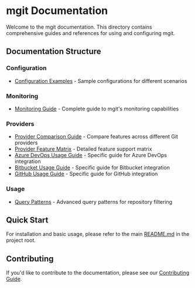# mgit Documentation

Welcome to the mgit documentation. This directory contains comprehensive guides and references for using and configuring mgit.

## Documentation Structure

### Configuration
- [Configuration Examples](configuration/mgit-configuration-examples.md) - Sample configurations for different scenarios

### Monitoring
- [Monitoring Guide](monitoring/README.md) - Complete guide to mgit's monitoring capabilities

### Providers
- [Provider Comparison Guide](providers/provider-comparison-guide.md) - Compare features across different Git providers
- [Provider Feature Matrix](providers/provider-feature-matrix.md) - Detailed feature support matrix
- [Azure DevOps Usage Guide](providers/azure-devops-usage-guide.md) - Specific guide for Azure DevOps integration
- [Bitbucket Usage Guide](providers/bitbucket-usage-guide.md) - Specific guide for Bitbucket integration
- [GitHub Usage Guide](providers/github-usage-guide.md) - Specific guide for GitHub integration

### Usage
- [Query Patterns](usage/query-patterns.md) - Advanced query patterns for repository filtering

## Quick Start

For installation and basic usage, please refer to the main [README.md](../README.md) in the project root.

## Contributing

If you'd like to contribute to the documentation, please see our [Contributing Guide](../CONTRIBUTING.md).